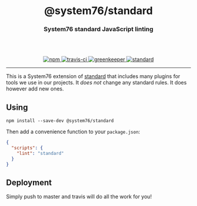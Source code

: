 <div align="center">
  <h1>@system76/standard</h1>
  <h3>System76 standard JavaScript linting</h3>
  <br>
  <br>
</div>

<p align="center">
  <a href="https://www.npmjs.com/package/@system76/standard/">
    <img src="https://img.shields.io/npm/v/@system76/standard.svg" alt="npm">
  </a>

  <a href="https://travis-ci.org/system76/web-standard">
    <img src="https://travis-ci.org/system76/web-standard.svg" alt="travis-ci">
  </a>

  <a href="https://greenkeeper.io/">
    <img src="https://badges.greenkeeper.io/system76/web-standard.svg" alt="greenkeeper">
  </a>

  <a href="https://standardjs.com">
    <img src="https://img.shields.io/badge/code_style-standard-brightgreen.svg" alt="standard">
  </a>
</p>

---

This is a System76 extension of [standard](https://github.com/feross/standard)
that includes many plugins for tools we use in our projects. It _does not_
change any standard rules. It does however add new ones.

## Using

```
npm install --save-dev @system76/standard
```

Then add a convenience function to your `package.json`:

```json
{
  "scripts": {
    "lint": "standard"
  }
}
```

## Deployment

Simply push to master and travis will do all the work for you!

